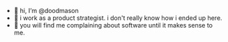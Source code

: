 - 🤘 hi, I’m @doodmason
- 🐊 i work as a product strategist. i don't really know how i ended up here.
- 👀 you will find me complaining about software until it makes sense to me.



<!---
doodmason/doodmason is a ✨ special ✨ repository because its `README.md` (this file) appears on your GitHub profile.
You can click the Preview link to take a look at your changes.
--->
